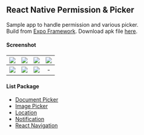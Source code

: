 ## React Native Permission & Picker ##
Sample app to handle permission and various picker.  
Build from [Expo Framework](https://expo.dev/). Download apk file [here](https://www.dropbox.com/s/bzopdytte537iah).

#### Screenshot ####
| ![](https://i.imgur.com/U5c25sL.png) | ![](https://i.imgur.com/cBUhX9d.png) | ![](https://i.imgur.com/IGJ98Ed.png) | ![](https://i.imgur.com/zsI6lSZ.png) |
| :---: | :---: | :---: | :---: |
| ![](https://i.imgur.com/gv7b3mP.png) | ![](https://i.imgur.com/RHKewu4.png) | ![](https://i.imgur.com/QYxlRaG.png) | - | 

#### List Package ####
- [Document Picker](https://docs.expo.dev/versions/latest/sdk/document-picker/)
- [Image Picker](https://docs.expo.dev/versions/latest/sdk/imagepicker/)
- [Location](https://docs.expo.dev/versions/latest/sdk/location/)
- [Notification](https://docs.expo.dev/versions/latest/sdk/notifications/)
- [React Navigation](https://reactnavigation.org/)